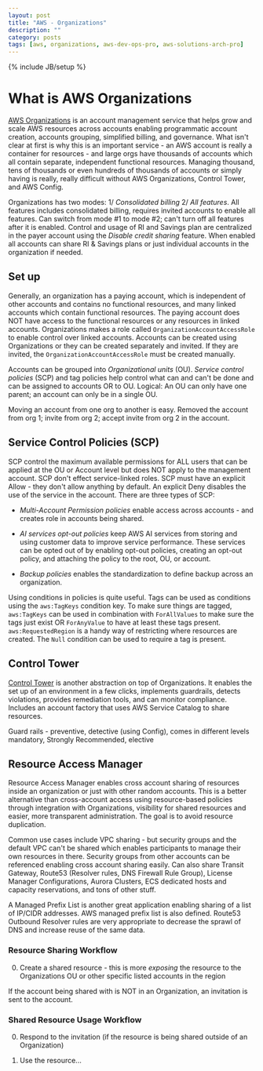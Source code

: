 ```yaml
---
layout: post
title: "AWS - Organizations"
description: ""
category: posts
tags: [aws, organizations, aws-dev-ops-pro, aws-solutions-arch-pro]
---
```

{% include JB/setup %}

# What is AWS Organizations
[AWS Organizations](https://aws.amazon.com/organizations/) is an account management service that helps grow and scale AWS resources across accounts enabling programmatic account creation, accounts grouping, simplified billing, and governance. What isn't clear at first is why this is an important service - an AWS account is really a container for resources - and large orgs have thousands of accounts which all contain separate, independent functional resources. Managing thousand, tens of thousands or even hundreds of thousands of accounts or simply having is really, really difficult without AWS Organizations, Control Tower, and AWS Config. 

Organizations has two modes: 1/ _Consolidated billing_ 2/ _All features_. All features includes consolidated billing, requires invited accounts to enable all features. Can switch from mode #1 to mode #2; can't turn off all features after it is enabled. Control and usage of RI and Savings plan are centralized in the payer account using the _Disable credit sharing_ feature. When enabled all accounts can share RI &amp; Savings plans or just individual accounts in the organization if needed. 

## Set up
Generally, an organization has a paying account, which is independent of other accounts and contains no functional resources, and many linked accounts which contain functional resources. The paying account does NOT have access to the functional resources or any resources in linked accounts. Organizations makes a role called `OrganizationAccountAccessRole` to enable control over linked accounts. Accounts can be created using Organizations or they can be created separately and invited. If they are invited, the `OrganizationAccountAccessRole` must be created manually.

Accounts can be grouped into _Organizational units_ (OU). _Service control policies_ (SCP) and tag policies help control what can and can't be done and can be assigned to accounts OR to OU. Logical: An OU can only have one parent; an account can only be in a single OU.

Moving an account from one org to another is easy. Removed the account from org 1; invite from org 2; accept invite from org 2 in the account.

## Service Control Policies (SCP)
SCP control the maximum available permissions for ALL users that can be applied at the OU or Account level but does NOT apply to the management account. SCP don't effect service-linked roles. SCP must have an explicit Allow - they don't allow anything by default. An explicit Deny disables the use of the service in the account. There are three types of SCP:

- _Multi-Account Permission policies_ enable access across accounts - and creates role in accounts being shared.

- _AI services opt-out policies_ keep AWS AI services from storing and using customer data to improve service performance. These services can be opted out of by enabling opt-out policies, creating an opt-out policy, and attaching the policy to the root, OU, or account.

- _Backup policies_ enables the standardization to define backup across an organization.

Using conditions in policies is quite useful. Tags can be used as conditions using the `aws:TagKeys` condition key. To make sure things are tagged, `aws:TagKeys` can be used in combination with `ForAllValues` to make sure the tags just exist OR `ForAnyValue` to have at least these tags present. `aws:RequestedRegion` is a handy way of restricting where resources are created. The `Null` condition can be used to require a tag is present. 

## Control Tower
[Control Tower](https://docs.aws.amazon.com/controltower/latest/userguide/what-is-control-tower.html) is another abstraction on top of Organizations. It enables the set up of an environment in a few clicks, implements guardrails, detects violations, provides remediation tools, and can monitor compliance. Includes an account factory that uses AWS Service Catalog to share resources. 

Guard rails - preventive, detective (using Config), comes in different levels mandatory, Strongly Recommended, elective

## Resource Access Manager
Resource Access Manager enables cross account sharing of resources inside an organization or just with other random accounts. This is a better alternative than cross-account access using resource-based policies through integration with Organizations, visibility for shared resources and easier, more transparent administration. The goal is to avoid resource duplication. 

Common use cases include VPC sharing - but security groups and the default VPC can't be shared which enables participants to manage their own resources in there. Security groups from other accounts can be referenced enabling cross account sharing easily. Can also share Transit Gateway, Route53 (Resolver rules, DNS Firewall Rule Group), License Manager Configurations, Aurora Clusters, ECS dedicated hosts and capacity reservations, and tons of other stuff. 

A Managed Prefix List is another great application enabling sharing of a list of IP/CIDR addresses. AWS managed prefix list is also defined. Route53 Outbound Resolver rules are very appropriate to decrease the sprawl of DNS and increase reuse of the same data.

### Resource Sharing Workflow
0. Create a shared resource - this is more _exposing_ the resource to the Organizations OU or other specific listed accounts in the region

If the account being shared with is NOT in an Organization, an invitation is sent to the account.

### Shared Resource Usage Workflow
0. Respond to the invitation (if the resource is being shared outside of an Organization)

0. Use the resource... 


